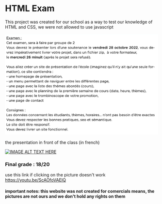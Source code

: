 # HTML Exam

This project was created for our school as a way to test our knowledge of HTML and CSS, we were not allowed to use javascript

![alt text](./projet%20final%20HTML.png)

the presentation in front of the class (in french)

[![IMAGE ALT TEXT HERE](https://img.youtube.com/vi/ScAOfoVAEIQ/0.jpg)](https://www.youtube.com/watch?v=ScAOfoVAEIQ)

### Final grade : 18/20

use this link if clicking on the picture doesn't work
https://youtu.be/ScAOfoVAEIQ

#### important notes: this website was not created for comercials means, the pictures are not ours and we don't hold any rights on them
